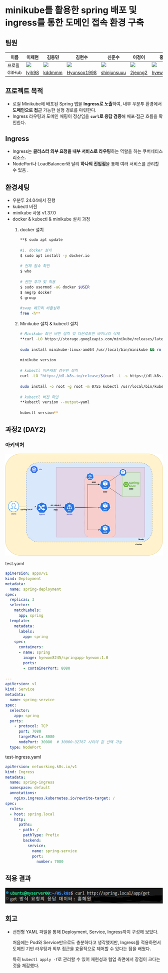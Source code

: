 # minikube를 활용한 spring 배포 및 ingress를 통한 도메인 접속 환경 구축

## 팀원

| 이름 | 이제현 | 김동민 | 김현수 | 신준수 | 이정이 | 홍혜원 |
| --- | --- | --- | --- | --- | --- | --- |
| 프로필 | <img src="[https://github.com/lyjh98.png](https://github.com/lyjh98.png)" width="80"> | <img src="[https://github.com/kddmmm.png](https://github.com/kddmmm.png)" width="80px"> | <img src="[https://github.com/Hyunsoo1998.png](https://github.com/Hyunsoo1998.png)" width="80px"> | <img src="[https://github.com/shinjunsuuu.png](https://github.com/shinjunsuuu.png)" width="80px"> | <img src="[https://github.com/2jeong2.png](https://github.com/2jeong2.png)" width="80px"> | <img src="[https://github.com/hyewon8245.png](https://github.com/hyewon8245.png)" width="80px"> |
| GitHub | [lyjh98](https://github.com/lyjh98) | [kddmmm](https://github.com/kddmmm) | [Hyunsoo1998](https://github.com/Hyunsoo1998) | [shinjunsuuu](https://github.com/shinjunsuuu) | [2jeong2](https://github.com/2jeong2) | [hyewon8245](https://github.com/hyewon8245) |

## 프로젝트 목적

- 로컬 Minikube에 배포된 Spring 앱을 **Ingress로 노출**하여, 내부 우분투 환경에서 **도메인으로 접근** 가능한 실행 경로를 마련한다.
- Ingress 라우팅과 도메인 매핑이 정상임을 **`curl`로 응답 검증**해 배포·접근 흐름을 확인한다.

## Ingress

- Ingress는 **클러스터 외부 요청을 내부 서비스로 라우팅**하는 역할을 하는 쿠버네티스 리소스.
- NodePort나 LoadBalancer와 달리 **하나의 진입점**을 통해 여러 서비스를 관리할 수 있음 .

## 환경세팅

- 우분투 24.04에서 진행
- kubectl 버전
- minikube 사용 v1.37.0
- docker & kubectl & minikube 설치 과정
    1. docker 설치
        
        ```bash
        **$ sudo apt update
        
        #1. docker 설치
        $ sudo apt install -y docker.io
        
        # 현재 접속 확인
        $ who
        
        # 권한 추가 및 적용
        $ sudo usermod -aG docker $USER
        $ negrp docker
        $ group
        
        #swap 메모리 비활성화
        free -h**
        ```
        
    2. Minikube 설치 & kubectl 설치
        
        ```bash
        # Minikube 최신 버전 설치 및 다운로드한 바이너리 삭제 
        **curl -LO https://storage.googleapis.com/minikube/releases/latest/minikube-linux-amd64
        
        sudo install minikube-linux-amd64 /usr/local/bin/minikube && rm minikube-linux-amd64
        
        minikube version
        
        # kubectl 미존재할 경우만 설치 
        curl -LO "https://dl.k8s.io/release/$(curl -L -s https://dl.k8s.io/release/stable.txt)/bin/linux/amd64/kubectl"
        
        sudo install -o root -g root -m 0755 kubectl /usr/local/bin/kubectl**
        
        # kubectl 버전 확인 
        **kubectl version --output=yaml
        
        kubectl version**
        
        ```
        

## 과정2 (DAY2)

### 아키텍처

![image.png](app/image.png)

test.yaml

```yaml
apiVersion: apps/v1
kind: Deployment
metadata:
  name: spring-deployment
spec:
  replicas: 3
  selector:
    matchLabels:
      app: spring
  template:
    metadata:
      labels:
        app: spring
    spec:
      containers:
      - name: spring
        image: hyewon8245/springapp-hyewon:1.0
        ports:
        - containerPort: 8080

---
apiVersion: v1
kind: Service
metadata:
  name: spring-service
spec:
  selector:
    app: spring
  ports:
    - protocol: TCP
      port: 7080
      targetPort: 8080
      nodePort: 30080  # 30000~32767 사이의 값 선택 가능
  type: NodePort
```

test-ingress.yaml

```yaml
apiVersion: networking.k8s.io/v1
kind: Ingress
metadata:
  name: spring-ingress
  namespace: default  
  annotations:
    nginx.ingress.kubernetes.io/rewrite-target: /
spec:
  rules:
  - host: spring.local
    http:
      paths:
      - path: /
        pathType: Prefix
        backend:
          service:
            name: spring-service
            port:
              number: 7080
```

## 적용 결과

![image.png](app/image%201.png)

## 회고

- 선언형 YAML 파일을 통해 Deployment, Service, Ingress까지 구성해 보았다.
    
    처음에는 Pod와 Service만으로도 충분하다고 생각했지만, Ingress를 적용하면서 도메인 기반 라우팅과 외부 접근을 효율적으로 제어할 수 있다는 점을 배웠다.
    
    특히 `kubectl apply -f`로 관리할 수 있어 재현성과 협업 측면에서 장점이 크다는 것을 체감했다.